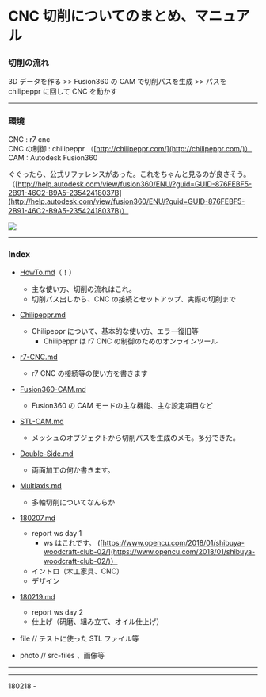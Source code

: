 # CNC 切削についてのまとめ、マニュアル  

### 切削の流れ  

3D データを作る >> Fusion360 の CAM で切削パスを生成 >> パスを chilipeppr に回して CNC を動かす  


---  


### 環境  

CNC : r7 cnc  
CNC の制御 : chilipeppr （[http://chilipeppr.com/](http://chilipeppr.com/)）  
CAM : Autodesk Fusion360  

ぐぐったら、公式リファレンスがあった。これをちゃんと見るのが良さそう。  
（[http://help.autodesk.com/view/fusion360/ENU/?guid=GUID-876FEBF5-2B91-46C2-B9A5-23542418037B](http://help.autodesk.com/view/fusion360/ENU/?guid=GUID-876FEBF5-2B91-46C2-B9A5-23542418037B)）  

[![](https://img.youtube.com/vi/DDYNxq84B_4/0.jpg)](https://www.youtube.com/watch?v=DDYNxq84B_4)



---  

### Index  

- [HowTo.md](https://github.com/naysok/Study-CAM-Fusion360-CNC/blob/master/HowTo.md)（！）  
  - 主な使い方、切削の流れはこれ。  
  - 切削パス出しから、CNC の接続とセットアップ、実際の切削まで  

- [Chilipeppr.md](https://github.com/naysok/Study-CAM-Fusion360-CNC/blob/master/Chilipeppr.md)  
  - Chilipeppr について、基本的な使い方、エラー復旧等  
    - Chilipeppr は r7 CNC の制御のためのオンラインツール  

- [r7-CNC.md](https://github.com/naysok/Study-CAM-Fusion360-CNC/blob/master/r7-CNC.md)
  - r7 CNC の接続等の使い方を書きます  

- [Fusion360-CAM.md](https://github.com/naysok/Study-CAM-Fusion360-CNC/blob/master/Fusion360-CAM.md)  
  - Fusion360 の CAM モードの主な機能、主な設定項目など  

- [STL-CAM.md](https://github.com/naysok/Study-CAM-Fusion360-CNC/blob/master/STL-CAM.md)  
  - メッシュのオブジェクトから切削パスを生成のメモ。多分できた。  

- [Double-Side.md](https://github.com/naysok/Study-CAM-Fusion360-CNC/blob/master/Double-Side.md)  
  - 両面加工の何か書きます。  

- [Multiaxis.md](https://github.com/naysok/Study-CAM-Fusion360-CNC/blob/master/Multiaxis.md)  
  - 多軸切削についてなんらか  

- [180207.md](https://github.com/naysok/Study-CAM-Fusion360-CNC/blob/master/180207.md)  
  - report ws day 1  
    - ws はこれです。 ([https://www.opencu.com/2018/01/shibuya-woodcraft-club-02/](https://www.opencu.com/2018/01/shibuya-woodcraft-club-02/)）    
  - イントロ（木工家具、CNC）  
  - デザイン  

- [180219.md](https://github.com/naysok/Study-CAM-Fusion360-CNC/blob/master/180219.md)  
  - report ws day 2  
  - 仕上げ（研磨、組み立て、オイル仕上げ）  

- file // テストに使った STL ファイル等  

- photo // src-files 、画像等  


---  

---  


180218 -  
